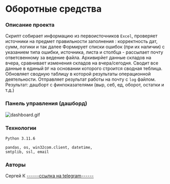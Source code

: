 # Оборотные средства

### Описание проекта
Скрипт собирает информацию из первоисточников `Excel`, проверяет источники на предмет правильности заполнения : корректность дат, сумм, логики и так далее
Формирует списки ошибок (при их наличии) с указанием типа ошибки, источника, листа и столбца - рассылает почту ответсвенному за ведение файла.
Архивирйет данные складов на вчера, сравнивает изменения складов на вчера/сегодня. Сводит все данные в единый `DF` на основании которого строится сводная теблица. 
Обновляет сводную таблицу в которой результаты операционной деятельности. Отправляет результат работы на почту с `log` файлом.
Результат: дашборт с финпоказателями (выр, себ, ед, оборот, остатки и т.д.)

### Панель управления (дашборд)  

![dashboard.gif](dashboard.gif)

### Технологии
````
Python 3.11.6  

pandas, os, win32com.client, datetime, 
smtplib, ssl, email
````

### Авторы
Сергей К [------ссылка на telegram------](https://t.me/magnus_red) 
